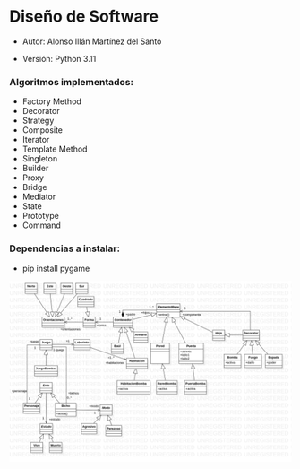 # Diseño de Software

- Autor: Alonso Illán Martínez del Santo

- Versión: Python 3.11

### Algoritmos implementados:
  - Factory Method
  - Decorator
  - Strategy
  - Composite
  - Iterator
  - Template Method
  - Singleton
  - Builder
  - Proxy
  - Bridge
  - Mediator
  - State
  - Prototype
  - Command

### Dependencias a instalar:
  - pip install pygame

![StarUML FM](https://github.com/developwannabe/laberintoPython/blob/main/uml/UML.png?raw=true)
